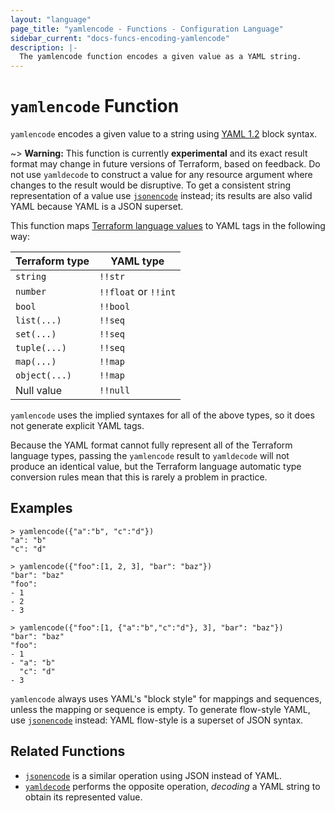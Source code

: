 ```yaml
---
layout: "language"
page_title: "yamlencode - Functions - Configuration Language"
sidebar_current: "docs-funcs-encoding-yamlencode"
description: |-
  The yamlencode function encodes a given value as a YAML string.
---
```


# `yamlencode` Function

`yamlencode` encodes a given value to a string using
[YAML 1.2](https://yaml.org/spec/1.2/spec.html) block syntax.

~> **Warning:** This function is currently **experimental** and its exact
result format may change in future versions of Terraform, based on feedback.
Do not use `yamldecode` to construct a value for any resource argument where
changes to the result would be disruptive. To get a consistent string
representation of a value use [`jsonencode`](./jsonencode.html) instead; its
results are also valid YAML because YAML is a JSON superset.

<!--
    The condition for removing the above warning is that the underlying
    go-cty-yaml module makes a stable release with a commitment to guarantee
    that the representation of particular input will not change without a
    major release. It is not making that commitment at the time of writing to
    allow for responding to user feedback about its output format, since YAML
    is a very flexible format and its initial decisions may prove to be
    sub-optimal when generating YAML intended for specific external consumers.
-->

This function maps
[Terraform language values](/docs/configuration/expressions/types.html)
to YAML tags in the following way:

| Terraform type | YAML type            |
| -------------- | -------------------- |
| `string`       | `!!str`              |
| `number`       | `!!float` or `!!int` |
| `bool`         | `!!bool`             |
| `list(...)`    | `!!seq`              |
| `set(...)`     | `!!seq`              |
| `tuple(...)`   | `!!seq`              |
| `map(...)`     | `!!map`              |
| `object(...)`  | `!!map`              |
| Null value     | `!!null`             |

`yamlencode` uses the implied syntaxes for all of the above types, so it does
not generate explicit YAML tags.

Because the YAML format cannot fully represent all of the Terraform language
types, passing the `yamlencode` result to `yamldecode` will not produce an
identical value, but the Terraform language automatic type conversion rules
mean that this is rarely a problem in practice.

## Examples

```
> yamlencode({"a":"b", "c":"d"})
"a": "b"
"c": "d"

> yamlencode({"foo":[1, 2, 3], "bar": "baz"})
"bar": "baz"
"foo":
- 1
- 2
- 3

> yamlencode({"foo":[1, {"a":"b","c":"d"}, 3], "bar": "baz"})
"bar": "baz"
"foo":
- 1
- "a": "b"
  "c": "d"
- 3
```

`yamlencode` always uses YAML's "block style" for mappings and sequences, unless
the mapping or sequence is empty. To generate flow-style YAML, use
[`jsonencode`](./jsonencode.html) instead: YAML flow-style is a superset
of JSON syntax.

## Related Functions

- [`jsonencode`](./jsonencode.html) is a similar operation using JSON instead
  of YAML.
- [`yamldecode`](./yamldecode.html) performs the opposite operation, _decoding_
  a YAML string to obtain its represented value.

